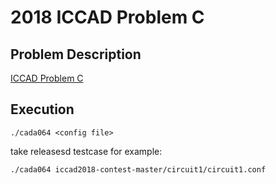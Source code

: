 # 2018 ICCAD Problem C

## Problem Description

[ICCAD Problem C](http://iccad-contest.org/2018/Problem_C/2018ICCADContest_ProblemC.pdf)

## Execution

```
./cada064 <config file>
```

take releasesd testcase for example:
```
./cada064 iccad2018-contest-master/circuit1/circuit1.conf
```
